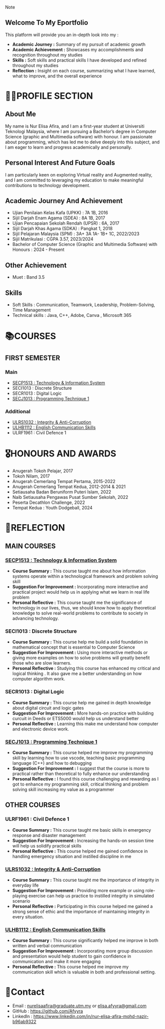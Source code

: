 > [!NOTE]
> ## Welcome To My Eportfolio
>This platform will provide you an in-depth look into my :
>- **Academic Journey :** Summary of my pursuit of academic growth
>- **Academic Achievement :** Showcases my accomplishments and recognition throughout my studies
>- **Skills :** Soft skills and practical skills I have developed and refined throughout my studies
>- **Reflection :** Insight on each course, summarizing what I have learned, what to improve, and the overall experience

# 👩‍🎓PROFILE SECTION  
## About Me  
My name is Nur Elisa Afira, and I am a first-year student at Universiti Teknologi Malaysia, where I am pursuing a Bachelor’s degree in Computer Science (graphic and Multimedia software) with honour. I am passionate about programming, which has led me to delve deeply into this subject, and I am eager to learn and progress academically and personally.

## Personal Interest And Future Goals
I am particularly keen on exploring Virtual reality and Augmented reality, and I am committed to leveraging my education to make meaningful contributions to technology development. 

## Academic Journey And Achievement
+ Ujian Penilaian Kelas Kafa (UPKK) : 7A 1B, 2016
+ Sijil Darjah Enam Agama (SDEA) : 8A 1B, 2017
+ Ujian Pencapaian Sekolah Rendah (UPSR) : 6A, 2017
+ Sijil Darjah Khas Agama (SDKA) : Pangkat 1, 2018
+ Sijil Pelajaran Malaysia (SPM) : 3A+ 3A 1A- 1B+ 1C, 2022/2023
+ Sijil Matrikulasi : CGPA 3.57, 2023/2024
+ Bachelor of Computer Science (Graphic and Multimedia Software) with Honours : 2024 - Present

## Other Achievement
+ Muet : Band 3.5

## Skills
+ Soft Skills : Communication, Teamwork, Leadership, Problem-Solving, Time Management
+ Technical skills : Java, C++, Adobe, Canva , Microsoft 365 

# 📚COURSES
## FIRST SEMESTER
### Main
+ [SECP1513 : Technology & Information System](https://github.com/Afyyra/SECP1513)
+ SECI1013 : Discrete Structure
+ SECR1013 : Digital Logic
+ [SECJ1013 : Programming Technique 1](https://github.com/Afyyra/SECJ1013)

### Additional 
+ [ULRS1032 : Integrity & Anti-Corruption](https://github.com/Afyyra/ULRS1032)
+ [ULHB1112 : English Communication Skills](https://github.com/Afyyra/ULHB1112)
+ ULRF1961 : Civil Defence 1

# 🎖HONOURS AND AWARDS 
+ Anugerah Tokoh Pelajar, 2017
+ Tokoh Nilam, 2017
+ Anugerah Cemerlang Tempat Pertama, 2015-2022
+ Anugerah Cemerlang Tempat Kedua, 2012-2014 & 2021
+ Setiausaha Badan Beruniform Puteri Islam, 2022
+ Naib Setiausaha Pengawas Pusat Sumber Sekolah, 2022
+ Peserta Decathlon Challenge, 2022
+ Tempat Kedua : Youth Dodgeball, 2024

# 📝REFLECTION
## MAIN COURSES 
### [SECP1513 : Technology & Information System](https://github.com/Afyyra/SECP1513)
- **Course Summary :** This course taught me about how information systems operate within a technological framework and problem solving skill
- **Suggestion For Improvement :** Incorporating more interactive and practical project would help us in applying what we learn in real life problem
- **Personal Reflective :** This course taught me the significance of technology in our lives, thus, we should know how to apply theoretical knowledge to solve real-world problems to contribute to society in advancing technology.
### SECI1013 : Discrete Structure
+ **Course Summary :** This course help me build a solid foundation in mathematical concept that is essential to Computer Science
+ **Suggestion For Improvement :** Using more interactive methods or giving more examples on how to solve problems will greatly benefit those who are slow learners.
+ **Personal Reflective :** Studying this course has enhanced my critical and logical thinking . It also gave me a better understanding on how computer algorithm work.
### SECR1013 : Digital Logic
- **Course Summary :** This course help me gained in depth knowledge about digital circuit and logic gates 
- **Suggestion For Improvement :** More hands-on practice with building curcuit in Deeds or ETS5000 would help us understand better
- **Personal Reflective :** Learning this make me understand how computer and electronic device work.
### [SECJ1013 : Programming Technique 1](https://github.com/Afyyra/SECJ1013)
+ **Course Summary :** This course helped me improve my programming skill by learning how to use vscode, teaching basic programming language (C++) and how to debugging
+ **Suggestion For Improvement :** I suggest that the course is more to practical rather than theoretical to fully enhance our understanding
+ **Personal Reflective :** I found this course challenging and rewarding as I got to enhance my programming skill, critical thinking and problem solving skill increasing my value as a programmer
## OTHER COURSES
### ULRF1961 : Civil Defence 1
- **Course Summary :** This course taught me basic skills in emergency response and disaster management
- **Suggestion For Improvement :** Increasing the hands-on session time will help us solidify practical skills
- **Personal Reflective :** This course helped me gained confidence in handling emergency situation and instilled discipline in me
### [ULRS1032 : Integrity & Anti-Corruption](https://github.com/Afyyra/ULRS1032)
+ **Course Summary :** This course taught me the importance of integrity in everyday life 
+ **Suggestion For Improvement :** Providing more example or using role-playing exercise can help us practice to instilled integrity in simulated scenario
+ **Personal Reflective :** Participating in this course helped me gained a strong sense of ethic and the importance of maintaining integrity in every situation.
### [ULHB1112 : English Communication Skills](https://github.com/Afyyra/ULHB1112)
- **Course Summary :** This course significantly helped me improve in both written and verbal communication
- **Suggestion For Improvement :** Incorporating more group discussion and presentation would help student to gain confidence in communication and make it more engaging
- **Personal Reflective :** This course helped me improve my communication skill which is valuable in both and professional setting.

# 📱Contact
* Email :  nurelisaafira@graduate.utm.my or   elisa.afyyra@gmail.com
* GitHub :   https://github.com/Afyyra
* LinkedIn :  https://www.linkedin.com/in/nur-elisa-afira-mohd-nazir-b96ab9322
